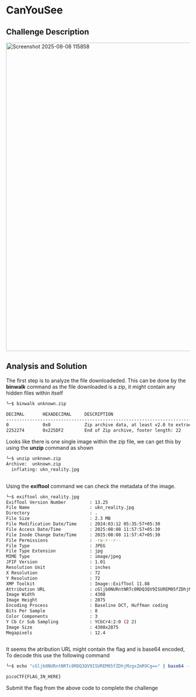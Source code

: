# CanYouSee

## Challenge Description 

<img width="665" height="844" alt="Screenshot 2025-08-08 115858" src="https://github.com/user-attachments/assets/9bd7f50e-420c-44a2-9c6a-9e932c23ccc9" />

## Analysis and Solution

The first step is to analyze the file downloadeded. This can be done by the **binwalk** command as the file downloaded is a zip, it might contain any hidden files within itself 

```bash
└─$ binwalk unknown.zip  

DECIMAL       HEXADECIMAL     DESCRIPTION
--------------------------------------------------------------------------------
0             0x0             Zip archive data, at least v2.0 to extract, compressed size: 2252116, uncompressed size: 2263829, name: ukn_reality.jpg
2252274       0x225DF2        End of Zip archive, footer length: 22

```

Looks like there is one single image within the zip file, we can get this by using the **unzip** command as shown 

```bash
└─$ unzip unknown.zip 
Archive:  unknown.zip
  inflating: ukn_reality.jpg         
                                    
```

Using the **exiftool** command we can check the metadata of the image. 

```bash
└─$ exiftool ukn_reality.jpg   
ExifTool Version Number         : 13.25
File Name                       : ukn_reality.jpg
Directory                       : .
File Size                       : 2.3 MB
File Modification Date/Time     : 2024:03:12 05:35:57+05:30
File Access Date/Time           : 2025:08:08 11:57:57+05:30
File Inode Change Date/Time     : 2025:08:08 11:57:47+05:30
File Permissions                : -rw-r--r--
File Type                       : JPEG
File Type Extension             : jpg
MIME Type                       : image/jpeg
JFIF Version                    : 1.01
Resolution Unit                 : inches
X Resolution                    : 72
Y Resolution                    : 72
XMP Toolkit                     : Image::ExifTool 11.88
Attribution URL                 : cGljb0NURntNRTc0RDQ3QV9ISUREM05fZDhjMzgxZmR9Cg==
Image Width                     : 4308
Image Height                    : 2875
Encoding Process                : Baseline DCT, Huffman coding
Bits Per Sample                 : 8
Color Components                : 3
Y Cb Cr Sub Sampling            : YCbCr4:2:0 (2 2)
Image Size                      : 4308x2875
Megapixels                      : 12.4
                                               
```

It seems the atribution URL might contain the flag and is base64 encoded, To decode this use the following command 

```bash
└─$ echo "cGljb0NURntNRTc0RDQ3QV9ISUREM05fZDhjMzgxZmR9Cg==" | base64 --decode

picoCTF{FLAG_IN_HERE}                                               
```

Submit the flag from the above code to complete the challenge 
